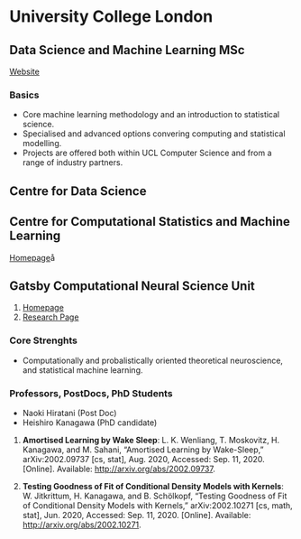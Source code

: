 # University College London

## Data Science and Machine Learning MSc

[Website](https://www.ucl.ac.uk/prospective-students/graduate/taught-degrees/data-science-machine-learning-msc)

### Basics
* Core machine learning methodology and an introduction to statistical science.
* Specialised and advanced options convering computing and statistical modelling.
* Projects are offered both within UCL Computer Science and from a range of industry partners. 

## Centre for Data Science

## Centre for Computational Statistics and Machine Learning
[Homepage](http://www.csml.ucl.ac.uk/people)å

## Gatsby Computational Neural Science Unit
1. [Homepage](https://www.gatsby.ucl.ac.uk)
2. [Research Page](http://www.gatsby.ucl.ac.uk/research.html)

### Core Strenghts
* Computationally and probalistically oriented theoretical neuroscience, and statistical machine learning.

### Professors, PostDocs, PhD Students
* Naoki Hiratani (Post Doc)
* Heishiro Kanagawa (PhD candidate)

1. **Amortised Learning by Wake Sleep**: L. K. Wenliang, T. Moskovitz, H. Kanagawa, and M. Sahani, “Amortised Learning by Wake-Sleep,” arXiv:2002.09737 [cs, stat], Aug. 2020, Accessed: Sep. 11, 2020. [Online]. Available: http://arxiv.org/abs/2002.09737.

2. **Testing Goodness of Fit of Conditional Density Models with Kernels**: W. Jitkrittum, H. Kanagawa, and B. Schölkopf, “Testing Goodness of Fit of Conditional Density Models with Kernels,” arXiv:2002.10271 [cs, math, stat], Jun. 2020, Accessed: Sep. 11, 2020. [Online]. Available: http://arxiv.org/abs/2002.10271.

